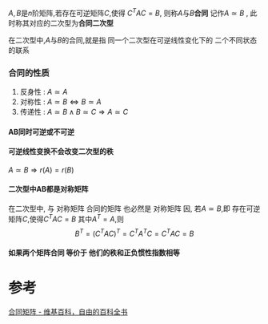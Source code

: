 

$A,B$是$n$阶矩阵,若存在可逆矩阵$C$,使得 $C^{T}AC=B$,
则称$A$与$B$**合同**
记作$A\simeq B$ , 此时称其对应的二次型为**合同二次型**


在二次型中,$A$与$B$的合同,就是指 同一个二次型在可逆线性变化下的 二个不同状态的联系


### 合同的性质
1. 反身性 : $A\simeq A$
2. 对称性 : $A\simeq B \Longleftrightarrow B\simeq A$
3. 传递性 : $A\simeq B\land B\simeq C\Longrightarrow A\simeq C$

#### AB同时可逆或不可逆


#### 可逆线性变换不会改变二次型的秩
$A\simeq B\Longrightarrow r(A)=r(B)$

#### 二次型中AB都是对称矩阵
在二次型中, 与 对称矩阵 合同的矩阵 也必然是 对称矩阵
因, 若$A\simeq B$,即 存在可逆矩阵$C$,使得$C^{T}AC=B$
其中$A^{T}=A$,则
$$
B^{T}=(C^{T}AC)^{T}=C^{T}A^{T}C=C^{T}AC=B
$$

#### 如果两个矩阵合同 等价于 他们的秩和正负惯性指数相等


# 参考
[合同矩阵 - 维基百科，自由的百科全书](https://zh.wikipedia.org/wiki/%E5%90%88%E5%90%8C%E7%9F%A9%E9%98%B5)

